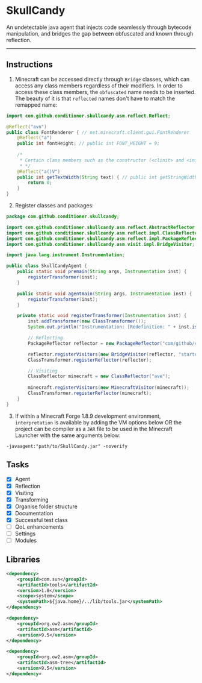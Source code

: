 # SkullCandy
An undetectable java agent that injects code seamlessly through bytecode manipulation, and bridges the gap between obfuscated and known through reflection.

---
## Instructions
1. Minecraft can be accessed directly through `Bridge` classes, which can access any class members regardless of their modifiers. In order to access these class members, the `obfuscated` name needs to be inserted. The beauty of it is that `reflected` names don't have to match the remapped name:
```java
import com.github.conditioner.skullcandy.asm.reflect.Reflect;

@Reflect("avn")
public class FontRenderer { // net.minecraft.client.gui.FontRenderer
    @Reflect("a")
    public int fontHeight; // public int FONT_HEIGHT = 9;
    
    /* 
     * Certain class members such as the constructor (<clinit> and <init>) shouldn't be touched.
     * */
    @Reflect("a()V")
    public int getTextWidth(String text) { // public int getStringWidth(String text) {}
        return 0;
    }
}
```
2. Register classes and packages:

```java
package com.github.conditioner.skullcandy;

import com.github.conditioner.skullcandy.asm.reflect.AbstractReflector;
import com.github.conditioner.skullcandy.asm.reflect.impl.ClassReflector;
import com.github.conditioner.skullcandy.asm.reflect.impl.PackageReflector;
import com.github.conditioner.skullcandy.asm.visit.impl.BridgeVisitor;

import java.lang.instrument.Instrumentation;

public class SkullCandyAgent {
    public static void premain(String args, Instrumentation inst) {
        registerTransformer(inst);
    }

    public static void agentmain(String args, Instrumentation inst) {
        registerTransformer(inst);
    }

    private static void registerTransformer(Instrumentation inst) {
        inst.addTransformer(new ClassTransformer());
        System.out.println("Instrumentation: [Redefinition: " + inst.isRedefineClassesSupported() + " , Transformation: " + inst.isRetransformClassesSupported() + " ]");

        // Reflecting
        PackageReflector reflector = new PackageReflector("com/github/conditioner/skullcandy");

        reflector.registerVisitors(new BridgeVisitor(reflector, "startup"));
        ClassTransformer.registerReflector(reflector);

        // Visiting
        ClassReflector minecraft = new ClassReflector("ave");
        
        minecraft.registerVisitors(new MinecraftVisitor(minecraft));
        ClassTransformer.registerReflector(minecraft);
    }
}
```
3. If within a Minecraft Forge 1.8.9 development environment, `interpretation` is available by adding the VM options below OR the project can be compiler as a `JAR` file to be used in the Minecraft Launcher with the same arguments below:
```shell
-javaagent:"path/to/SkullCandy.jar" -noverify
```

## Tasks
+ [x] Agent
+ [x] Reflection
+ [x] Visiting
+ [x] Transforming
+ [x] Organise folder structure
+ [x] Documentation
+ [x] Successful test class
+ [ ] QoL enhancements
+ [ ] Settings
+ [ ] Modules

## Libraries
```xml
<dependency>
    <groupId>com.sun</groupId>
    <artifactId>tools</artifactId>
    <version>1.8</version>
    <scope>system</scope>
    <systemPath>${java.home}/../lib/tools.jar</systemPath>
</dependency>

<dependency>
    <groupId>org.ow2.asm</groupId>
    <artifactId>asm</artifactId>
    <version>9.5</version>
</dependency>

<dependency>
    <groupId>org.ow2.asm</groupId>
    <artifactId>asm-tree</artifactId>
    <version>9.5</version>
</dependency>
```

